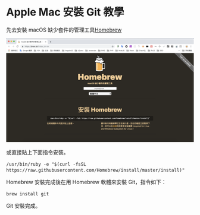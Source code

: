 # Apple Mac 安裝 Git 教學

先去安裝 macOS 缺少套件的管理工具[Homebrew](https://brew.sh/index_zh-tw)

![image](https://github.com/akayhu/self-components/blob/master/src/file/image/homebrew.png?raw=true)

或直接貼上下面指令安裝。

```
/usr/bin/ruby -e "$(curl -fsSL https://raw.githubusercontent.com/Homebrew/install/master/install)"
```

Homebrew 安裝完成後在用 Homebrew 軟體來安裝 Git，指令如下：

```
brew install git
```

Git 安裝完成。